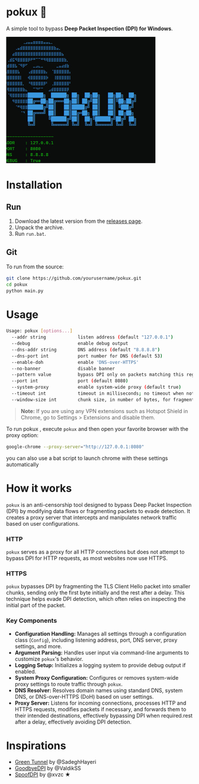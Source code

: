 
# pokux 🐍

A simple tool to bypass **Deep Packet Inspection (DPI) for Windows**.

![pokux](logo.jpg)

# Installation

## Run

1. Download the latest version from the [releases page](https://github.com/13-4dev/POKUXdpi/releases).
2. Unpack the archive.
3. Run `run.bat`.

## Git

To run from the source:

```bash
git clone https://github.com/yourusername/pokux.git
cd pokux
python main.py
```


# Usage

```bash
Usage: pokux [options...]
  --addr string            listen address (default "127.0.0.1")
  --debug                  enable debug output
  --dns-addr string        DNS address (default "8.8.8.8")
  --dns-port int           port number for DNS (default 53)
  --enable-doh             enable 'DNS-over-HTTPS'
  --no-banner              disable banner
  --pattern value          bypass DPI only on packets matching this regex pattern; can be given multiple times
  --port int               port (default 8080)
  --system-proxy           enable system-wide proxy (default true)
  --timeout int            timeout in milliseconds; no timeout when not given
  --window-size int        chunk size, in number of bytes, for fragmented client hello
```

> **Note:** If you are using any VPN extensions such as Hotspot Shield in Chrome, go to Settings > Extensions and disable them.

To run pokux , execute `pokux` and then open your favorite browser with the proxy option:

```bash
google-chrome --proxy-server="http://127.0.0.1:8080"
```

you can also use a bat script to launch chrome with these settings automatically

# How it works

`pokux` is an anti-censorship tool designed to bypass Deep Packet Inspection (DPI) by modifying data flows or fragmenting packets to evade detection. It creates a proxy server that intercepts and manipulates network traffic based on user configurations.

### HTTP

`pokux` serves as a proxy for all HTTP connections but does not attempt to bypass DPI for HTTP requests, as most websites now use HTTPS.

### HTTPS

`pokux` bypasses DPI by fragmenting the TLS Client Hello packet into smaller chunks, sending only the first byte initially and the rest after a delay. This technique helps evade DPI detection, which often relies on inspecting the initial part of the packet.

### Key Components

- **Configuration Handling:** Manages all settings through a configuration class (`Config`), including listening address, port, DNS server, proxy settings, and more.
- **Argument Parsing:** Handles user input via command-line arguments to customize `pokux`'s behavior.
- **Logging Setup:** Initializes a logging system to provide debug output if enabled.
- **System Proxy Configuration:** Configures or removes system-wide proxy settings to route traffic through `pokux`.
- **DNS Resolver:** Resolves domain names using standard DNS, system DNS, or DNS-over-HTTPS (DoH) based on user settings.
- **Proxy Server:** Listens for incoming connections, processes HTTP and HTTPS requests, modifies packets if necessary, and forwards them to their intended destinations, effectively bypassing DPI when required.rest after a delay, effectively avoiding DPI detection.

# Inspirations
- [Green Tunnel](https://github.com/SadeghHayeri/GreenTunnel) by @SadeghHayeri
- [GoodbyeDPI](https://github.com/ValdikSS/GoodbyeDPI) by @ValdikSS
- [SpoofDPI](https://github.com/xvzc/SpoofDPI) by @xvzc ★
